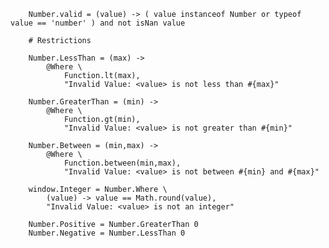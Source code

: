 		Number.valid = (value) -> ( value instanceof Number or typeof value == 'number' ) and not isNan value
	
		# Restrictions
	
		Number.LessThan = (max) ->
			@Where \
				Function.lt(max),
				"Invalid Value: <value> is not less than #{max}"
			
		Number.GreaterThan = (min) ->
			@Where \
				Function.gt(min),
				"Invalid Value: <value> is not greater than #{min}"
	
		Number.Between = (min,max) ->
			@Where \
				Function.between(min,max),
				"Invalid Value: <value> is not between #{min} and #{max}"
	
		window.Integer = Number.Where \
			(value) -> value == Math.round(value),
			"Invalid Value: <value> is not an integer"
	
		Number.Positive = Number.GreaterThan 0
		Number.Negative = Number.LessThan 0